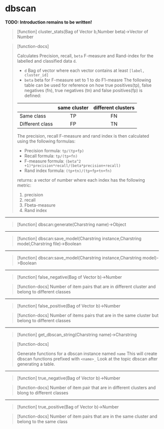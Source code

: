 # dbscan
**TODO: Introduction remains to be written!**
> [function]
> cluster_stats(Bag of Vector b,Number beta)->Vector of Number

> [function-docs]
>
> Calculates Precision, recall, `beta` F-measure and Rand-index for the labelled
> and classified data `d`.
> - `d` Bag of vector where each vector contains at least `[label, cluster_id]`
> - `beta` beta for F-measure set to 1 to do F1-measre
> The following table can be used for reference on how true positives(tp),
> false negatives (fn), true negatives (tn) and false positives(fp) is defined:
> 
> |                   | same cluster | different clusters |
> | :---------------- | :----------: | :----------------: |
> | Same class        | TP           | FN                 |
> | Different class   | FP           | TN                 |
> 
> The precision, recall F-measure and rand index is then calculated using
> the following formulas:
> - Precision formula: `tp/(tp+fp)`
> - Recall formula: `tp/(tp+fn)`
> - F-measure formula: `(beta^2 +1)*precision*recall/(beta*precision+recall)`
> - Rand index formula: `(tp+tn)/(tp+fp+tn+fn)`
> 
> returns: a vector of number where each index has the following metric:
> 1. precision
> 2. recall
> 3. Fbeta-measure
> 4. Rand index
> 
> 



___

> [function]
> dbscan:generate(Charstring name)->Object



___

> [function]
> dbscan:save_model(Charstring instance,Charstring model,Charstring file)->Boolean



___

> [function]
> dbscan:save_model(Charstring instance,Charstring model)->Boolean



___

> [function]
> false_negative(Bag of Vector b)->Number

> [function-docs]
> Number of item pairs that are in different cluster and belong to different 
> classes



___

> [function]
> false_positive(Bag of Vector b)->Number

> [function-docs]
> Number of items pairs that are in the same cluster but belong to different
> classes



___

> [function]
> get_dbscan_string(Charstring name)->Charstring

> [function-docs]
> 
> Generate functions for a dbscan instance named `name` This will create 
> dbscan functions prefixed with `<name>_` Look at the topic dbscan after 
> generating a table.
> 



___

> [function]
> true_negative(Bag of Vector b)->Number

> [function-docs]
> Number of item pair that are in different clusters and blong to different 
> classes
> 



___

> [function]
> true_positive(Bag of Vector b)->Number

> [function-docs]
> Number of item pairs that are in the same cluster and belong to the same 
> class 


